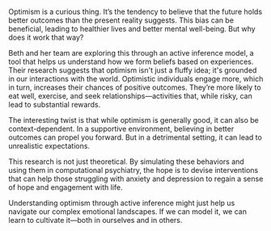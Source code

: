 Optimism is a curious thing. It’s the tendency to believe that the future holds better outcomes than the present reality suggests. This bias can be beneficial, leading to healthier lives and better mental well-being. But why does it work that way? 

Beth and her team are exploring this through an active inference model, a tool that helps us understand how we form beliefs based on experiences. Their research suggests that optimism isn't just a fluffy idea; it's grounded in our interactions with the world. Optimistic individuals engage more, which in turn, increases their chances of positive outcomes. They’re more likely to eat well, exercise, and seek relationships—activities that, while risky, can lead to substantial rewards.

The interesting twist is that while optimism is generally good, it can also be context-dependent. In a supportive environment, believing in better outcomes can propel you forward. But in a detrimental setting, it can lead to unrealistic expectations. 

This research is not just theoretical. By simulating these behaviors and using them in computational psychiatry, the hope is to devise interventions that can help those struggling with anxiety and depression to regain a sense of hope and engagement with life. 

Understanding optimism through active inference might just help us navigate our complex emotional landscapes. If we can model it, we can learn to cultivate it—both in ourselves and in others.
